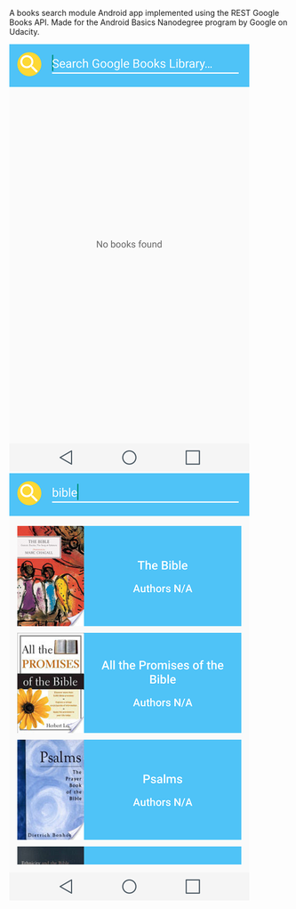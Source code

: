 A books search module Android app implemented using the REST Google Books API. Made for the Android Basics Nanodegree program by Google on Udacity.

![Empty Search](EmptySearch.png)
![Bible Search](BibleSearch.png)
